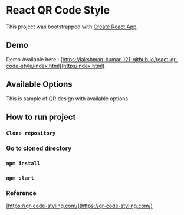 # React QR Code Style

This project was bootstrapped with [Create React App](https://github.com/facebook/create-react-app).

## Demo 
Demo Available here : [https://lakshman-kumar-121-github.io/react-qr-code-style/index.html](https/index.html)

## Available Options

This is sample of QR design with available options

## How to run project
### `Clone repository`
### Go to cloned directory
### `npm install`
### `npm start`

### Reference

[https://qr-code-styling.com/](https://qr-code-styling.com/)
